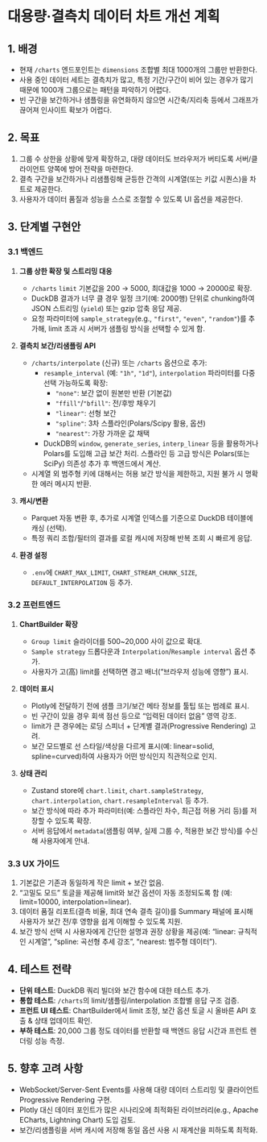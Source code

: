 # 대용량·결측치 데이터 차트 개선 계획

## 1. 배경
- 현재 `/charts` 엔드포인트는 `dimensions` 조합별 최대 1000개의 그룹만 반환한다.  
- 사용 중인 데이터 세트는 결측치가 많고, 특정 기간/구간이 비어 있는 경우가 많기 때문에 1000개 그룹으로는 패턴을 파악하기 어렵다.  
- 빈 구간을 보간하거나 샘플링을 유연화하지 않으면 시간축/지리축 등에서 그래프가 끊어져 인사이트 확보가 어렵다.

## 2. 목표
1. 그룹 수 상한을 상황에 맞게 확장하고, 대량 데이터도 브라우저가 버티도록 서버/클라이언트 양쪽에 방어 전략을 마련한다.  
2. 결측 구간을 보간하거나 리샘플링해 균등한 간격의 시계열(또는 키값 시퀀스)을 차트로 제공한다.  
3. 사용자가 데이터 품질과 성능을 스스로 조절할 수 있도록 UI 옵션을 제공한다.

## 3. 단계별 구현안

### 3.1 백엔드
1. **그룹 상한 확장 및 스트리밍 대응**
   - `/charts` `limit` 기본값을 200 → 5000, 최대값을 1000 → 20000로 확장.
   - DuckDB 결과가 너무 클 경우 일정 크기(예: 2000행) 단위로 chunking하여 JSON 스트리밍 (`yield`) 또는 gzip 압축 응답 제공.
   - 요청 파라미터에 `sample_strategy`(e.g., `"first"`, `"even"`, `"random"`)를 추가해, limit 초과 시 서버가 샘플링 방식을 선택할 수 있게 함.

2. **결측치 보간/리샘플링 API**
   - `/charts/interpolate` (신규) 또는 `/charts` 옵션으로 추가:
     - `resample_interval` (예: `"1h"`, `"1d"`), `interpolation` 파라미터를 다중 선택 가능하도록 확장:
       - `"none"`: 보간 없이 원본만 반환 (기본값)
       - `"ffill"`/`"bfill"`: 전/후방 채우기
       - `"linear"`: 선형 보간
       - `"spline"`: 3차 스플라인(Polars/Scipy 활용, 옵션)
       - `"nearest"`: 가장 가까운 값 채택
     - DuckDB의 `window`, `generate_series`, `interp_linear` 등을 활용하거나 Polars를 도입해 고급 보간 처리. 스플라인 등 고급 방식은 Polars(또는 SciPy) 의존성 추가 후 백엔드에서 계산.
   - 시계열 외 범주형 키에 대해서는 허용 보간 방식을 제한하고, 지원 불가 시 명확한 에러 메시지 반환.

3. **캐시/변환**
   - Parquet 자동 변환 후, 추가로 시계열 인덱스를 기준으로 DuckDB 테이블에 캐싱 (선택).  
   - 특정 쿼리 조합/필터의 결과를 로컬 캐시에 저장해 반복 조회 시 빠르게 응답.

4. **환경 설정**
   - `.env`에 `CHART_MAX_LIMIT`, `CHART_STREAM_CHUNK_SIZE`, `DEFAULT_INTERPOLATION` 등 추가.

### 3.2 프런트엔드
1. **ChartBuilder 확장**
   - `Group limit` 슬라이더를 500~20,000 사이 값으로 확대.
   - `Sample strategy` 드롭다운과 `Interpolation`/`Resample interval` 옵션 추가.
   - 사용자가 고(高) limit를 선택하면 경고 배너(“브라우저 성능에 영향”) 표시.

2. **데이터 표시**
   - Plotly에 전달하기 전에 샘플 크기/보간 메타 정보를 툴팁 또는 범례로 표시.
   - 빈 구간이 있을 경우 회색 점선 등으로 “입력된 데이터 없음” 영역 강조.
   - limit가 큰 경우에는 로딩 스피너 + 단계별 결과(Progressive Rendering) 고려.
   - 보간 모드별로 선 스타일/색상을 다르게 표시(예: linear=solid, spline=curved)하여 사용자가 어떤 방식인지 직관적으로 인지.

3. **상태 관리**
   - Zustand store에 `chart.limit`, `chart.sampleStrategy`, `chart.interpolation`, `chart.resampleInterval` 등 추가.
   - 보간 방식에 따라 추가 파라미터(예: 스플라인 차수, 최근접 허용 거리 등)를 저장할 수 있도록 확장.
   - 서버 응답에서 `metadata`(샘플링 여부, 실제 그룹 수, 적용한 보간 방식)를 수신해 사용자에게 안내.

### 3.3 UX 가이드
1. 기본값은 기존과 동일하게 작은 limit + 보간 없음.
2. “고밀도 모드” 토글을 제공해 limit와 보간 옵션이 자동 조정되도록 함 (예: limit=10000, interpolation=linear).
3. 데이터 품질 리포트(결측 비율, 최대 연속 결측 길이)를 Summary 패널에 표시해 사용자가 보간 전/후 영향을 쉽게 이해할 수 있도록 지원.
4. 보간 방식 선택 시 사용자에게 간단한 설명과 권장 상황을 제공(예: “linear: 규칙적인 시계열”, “spline: 곡선형 추세 강조”, “nearest: 범주형 데이터”).


## 4. 테스트 전략
- **단위 테스트**: DuckDB 쿼리 빌더와 보간 함수에 대한 테스트 추가.  
- **통합 테스트**: `/charts`의 limit/샘플링/interpolation 조합별 응답 구조 검증.  
- **프런트 UI 테스트**: ChartBuilder에서 limit 조정, 보간 옵션 토글 시 올바른 API 호출 & 상태 업데이트 확인.  
- **부하 테스트**: 20,000 그룹 정도 데이터를 반환할 때 백엔드 응답 시간과 프런트 렌더링 성능 측정.

## 5. 향후 고려 사항
- WebSocket/Server-Sent Events를 사용해 대량 데이터 스트리밍 및 클라이언트 Progressive Rendering 구현.  
- Plotly 대신 데이터 포인트가 많은 시나리오에 최적화된 라이브러리(e.g., Apache ECharts, Lightning Chart) 도입 검토.  
- 보간/리샘플링을 서버 캐시에 저장해 동일 옵션 사용 시 재계산을 피하도록 최적화.
